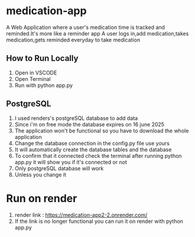 # medication-app 
A Web Application where a user's medication time is tracked and reminded.It's more like a reminder app
A user logs in,add medication,takes medication,gets reminded everyday to take medication

## How to Run Locally
1. Open in VSCODE
2. Open Terminal
3. Run with python app.py


## PostgreSQL 
1. I used renders's postgreSQL database to add data
2. Since i'm on free mode the database expires on 16 june 2025
3. The application won't be functional so you have to download the whole application
4. Change the database connection in the config.py file use yours
5. It will automatically create the database tables and the database
6. To confirm that it connected check the terminal after running python app.py it will show you if it's connected or not
7. Only postgreSQL database will work
8. Unless you change it 
 
# Run on render 
1. render link : https://medication-app2-2.onrender.com/
2. If the link is no longer functional you can run it on render with python app.py 
